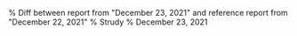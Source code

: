 % Diff between report from "December 23, 2021" and reference report from "December 22, 2021"
% Strudy
% December 23, 2021



